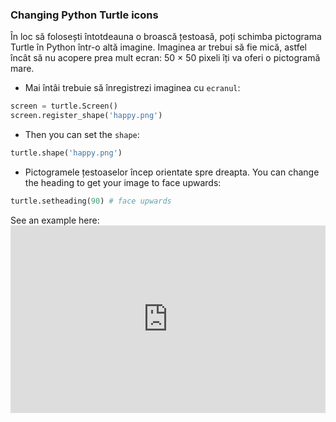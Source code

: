 ### Changing Python Turtle icons

În loc să folosești întotdeauna o broască țestoasă, poți schimba pictograma Turtle în Python într-o altă imagine. Imaginea ar trebui să fie mică, astfel încât să nu acopere prea mult ecran: 50 × 50 pixeli îți va oferi o pictogramă mare.

+ Mai întâi trebuie să înregistrezi imaginea cu `ecranul`:

```python
screen = turtle.Screen()
screen.register_shape('happy.png') 
```

+ Then you can set the `shape`:

```python
turtle.shape('happy.png')
```

+ Pictogramele țestoaselor încep orientate spre dreapta. You can change the heading to get your image to face upwards:

```python
turtle.setheading(90) # face upwards
```

See an example here: <iframe src="https://trinket.io/embed/python/5f68ef3fd7?start=result" width="100%" height="300" frameborder="0" marginwidth="0" marginheight="0" allowfullscreen mark="crwd-mark"></iframe>